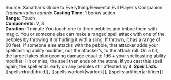 Source: Xanathar's Guide to Everything/Elemental Evil Player's Companion
*Transmutation cantrip*
**Casting Time:** 1 bonus action  
**Range:** Touch  
**Components:** V, S  
**Duration:** 1 minute
You touch one to three pebbles and imbue them with magic. You or someone else can make a ranged spell attack with one of the pebbles by throwing it or hurling it with a sling. If thrown, it has a range of 60 feet. If someone else attacks with the pebble, that attacker adds your spellcasting ability modifier, not the attacker’s, to the attack roll. On a hit, the target takes bludgeoning damage equal to 1d6 + your spellcasting ability modifier. Hit or miss, the spell then ends on the stone.
If you cast this spell again, the spell ends early on any pebbles still affected by it.
***Spell Lists.*** [[spells:druid|druid]], [[spells:warlock|warlock]], [[spells:artificer|artificer]]